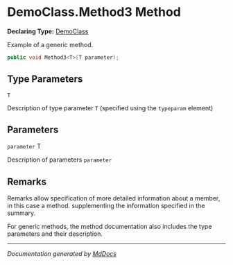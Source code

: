 # DemoClass.Method3 Method

**Declaring Type:** [DemoClass](../Type.md)

Example of a generic method.

```csharp
public void Method3<T>(T parameter);
```

## Type Parameters

`T`

Description of type parameter `T` (specified using the `typeparam` element)

## Parameters

`parameter`  T

Description of parameters `parameter`

## Remarks

Remarks allow specification of more detailed information about a member, in this case a method. supplementing the information specified in the summary.

For generic methods, the method documentation also includes the type parameters and their description.

___

*Documentation generated by [MdDocs](https://github.com/ap0llo/mddocs)*
